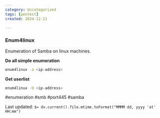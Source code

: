 ```yaml
---
category: Uncategorized
tags: [pentest]
created: 2024-12-21

---
```

### Enum4linux 

Enumeration of Samba on linux machines.

**Do all simple enumeration**
```bash
enum4linux -a <ip-address>
```

**Get userlist**
```bash
enum4linux -U <ip-address>
```


#enumeration #smb #port445 #samba


Last updated: `$= dv.current().file.mtime.toFormat("MMMM dd, yyyy 'at' HH:mm")`
